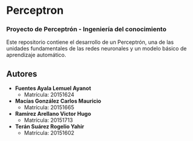 # Perceptron

### Proyecto de Perceptrón - Ingeniería del conocimiento

Este repositorio contiene el desarrollo de un Perceptrón, una de las unidades fundamentales de las redes neuronales y un modelo básico de aprendizaje automático.

## Autores

- **Fuentes Ayala Lemuel Ayanot**
  - Matrícula: 20151624
- **Macías González Carlos Mauricio**
  - Matrícula: 20151665
- **Ramírez Arellano Victor Hugo**
  - Matrícula: 20151713
- **Terán Suárez Rogelio Yahir**
  - Matrícula: 20151602
